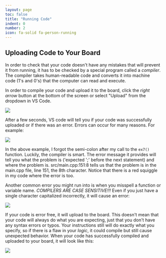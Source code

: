 ```yaml
---
layout: page
toc: false
title: "Running Code"
indent: 0
number: 2
icon: fa-solid fa-person-running
---
```


## Uploading Code to Your Board

In order to check that your code doesn't have any mistakes that will prevent it from running, it has to be checked by a special program called a *compiler*. The compiler takes human-readable code and converts it into machine code (1's and 0's) that the computer can read and execute.

In order to compile your code and upload it to the board, click the *right arrow* button at the bottom of the screen or select "Upload" from the dropdown in VS Code.

<img src="{% link media/compiling_code.png %}">

After a few seconds, VS code will tell you if your code was successfully uploaded or if there was an error. Errors can occur for many reasons. For example:

<img src="{% link media/semicolon_error.png %}">

In the above example, I forgot the semi-colon after my call to the `ex7()` function. Luckily, the compiler is smart. The error message it provides will tell you what the problem is ('expected ';' before the next statement) and where the problem is. src/main.cpp:151:8 tells us that the problem is in the main.cpp file, line 151, the 8th character. Notice that there is a red squiggle in my code where the error is too.

Another common error you might run into is when you misspell a function or variable name. *COMPILERS ARE CASE SENSITIVE!!!* Even if you just have a single character capitalized incorrectly, it will cause an error:

<img src="{% link media/mistyped_function_error.png %}">

If your code is error free, it will upload to the board. This doesn't mean that your code will always do what you are expecting, just that you don't have any syntax errors or typos. Your instructions still will do exactly what you specify, so if there is a flaw in your *logic*, it could compile but still cause unexpected behavior. When your code has successfully compiled and uploaded to your board, it will look like this: 

<img src="{% link media/successful_upload.png %}">